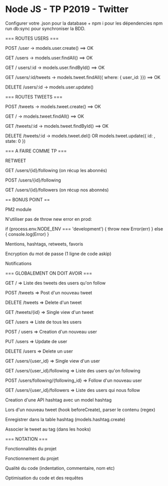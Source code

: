 # Node JS - TP P2019 - Twitter

Configurer votre .json pour la database + npm i pour les dépendencies
npm run db:sync pour synchroniser la BDD.


=== ROUTES USERS ===

POST /user -> models.user.create() ==> OK

GET /users -> models.user.findAll() ==> OK

GET / users/:id -> models.user.findById() ==> OK

GET /users/:id/tweets -> models.tweet.findAll({ where: { user_id: }}) ==> OK

DELETE /users/:id -> models.user.update()


=== ROUTES TWEETS ===

POST /tweets -> models.tweet.create() ==> OK

GET / -> models.tweet.findAll() ==> OK

GET /tweets/:id -> models.tweet.findById() ==> OK

DELETE /tweets/:id -> models.tweet.del() OR models.tweet.update({ id: , state: 0 })


=== A FAIRE COMME TP ===

RETWEET

GET /users/{id}/following (on récup les abonnés)

POST /users/{id}/following

GET /users/{id}/followers (on récup nos abonnés)


== BONUS POINT ==

PM2 module

N'utiliser pas de throw new error en prod:

if (process.env.NODE_ENV === 'development') {
  throw new Error(err)
} else {
  console.log(Error)
}

Mentions, hashtags, retweets, favoris

Encryption du mot de passe (1 ligne de code askip)

Notifications


=== GLOBALEMENT ON DOIT AVOIR ===

GET / => Liste des tweets des users qu'on follow

POST /tweets => Post d'un nouveau tweet

DELETE /tweets => Delete d'un tweet

GET /tweets/{id} => Single view d'un tweet


GET /users => Liste de tous les users

POST / users => Creation d'un nouveau user

PUT /users => Update de user

DELETE /users => Delete un user

GET /users/{user_id} => Single view d'un user


GET /users/{user_id}/following => Liste des users qu'on following

POST /users/following/{following_id} => Follow d'un nouveau user


GET /users/{user_id}/followers => Liste des users qui nous follow


Creation d'une API hashtag avec un model hashtag

Lors d'un nouveau tweet (hook beforeCreate), parser le contenu (regex)

Enregistrer dans la table hashtag (models.hashtag.create)

Associer le tweet au tag (dans les hooks)


=== NOTATION ===

Fonctionnalités du projet

Fonctionnement du projet

Qualité du code (indentation, commentaire, nom etc)

Optimisation du code et des requêtes
